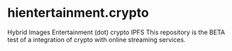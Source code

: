# hientertainment.crypto
Hybrid Images Entertainment (dot) crypto IPFS
This repository is the BETA test of a integration of crypto with online streaming services.  
